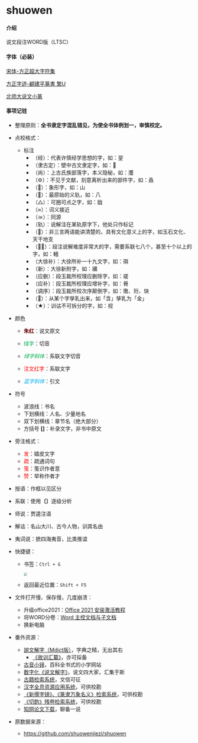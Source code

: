 # shuowen

#### 介绍
说文段注WORD版（LTSC）

#### 字体（必装）

[宋体-方正超大字符集](./Fonts/宋体-方正超大字符集.TTF)

[方正字迹-顧建平篆書 繁U](./Fonts/方正字迹-顧建平篆書%20繁U.TTF)

[北师大说文小篆](./Fonts/北师大说文小篆.ttf)

#### 事项记铨

* 整理原则：**全书隶定字混乱错见，为使全书体例划一，审慎校定。**
* 点校格式：

  * 标注
    * （经）：代表许慎经学思想的字，如：䍿
    * （隶古定）：壁中古文隶定字，如：𤾊
    * （尚）：上古氏族部落字，本义隐秘，如：灋
    * （⚙️）：不见于文献，刻意离析出来的部件字，如：叒
    * （🐘）：象形字，如：山
    * （🔴）：最原始的义轨，如：八
    * （△）：可圈可点之字，如：戩
    * （≈）：词义接近
    * （≅）：同源
    * （轨）：说解注在某轨原字下，他处只作标记
    * （📖）：非三言两语能讲清楚的，具有文化意义上的字，如玉石文化、天干地支
    * （😵‍💫）：段注说解难度非常大的字，需要系联七八个，甚至十个以上的字，如：轖
    * （大徐补）：大徐所补一十九文字，如：璵
    * （新）：大徐新附字，如：禰
    * （应删）：段玉裁所校理应删除字，如：瑳
    * （应补）：段玉裁所校理应增补字，如：䑁
    * （调序）：段玉裁所校次序颠倒字，如：璬、珩、玦
    * （🤰）：从某个字孳乳出来，如「含」孳乳为「金」
    * （★）：训诂不可拆分的字，如：视


* 颜色
    * <span style="color:#660000;font-weight:bold">朱红</span>：说文原文

    * <span style="color:#00B050">绿字</span>：切音

    * <span style="color:#00B050;font-style:italic">绿字斜体</span>：系联文字切音

    * <span style="color:red">注文红字</span>：系联文字

    * <span style="color:#00B0F0;font-style:italic">蓝字斜体</span>：引文

* 符号
    * 波浪线：书名
    * 下划横线：人名、少量地名
    * 双下划横线：章节名（绝大部分）
    * 方括号 **[]**：补录文字，非书中原文

* 旁注格式：
  * <span style="color:red">发</span>：嬉皮文字
  * <span style="color:red">疏</span>：疏通词句
  * <span style="color:red">笺</span>：笺识作者意
  * <span style="color:red">赞</span>：举称作者才

* 按语：作框以见区分

* 系联：使用<strong>〔〕</strong>逐级分析

* 师说：贾逵注语

* 解诂：名山大川、古今人物，训其名由

* 夷词说：摭四海夷音，比类推谊

* 快捷键：

  * 书签：`Ctrl + G`

    <img src="bookmark.png" style="zoom: 50%;" />

  * 返回最近位置：`Shift + F5`

* 文件打开慢、保存慢，几度崩溃：

  * 升级office2021：[Office 2021 安装激活教程](https://www.bilibili.com/read/cv11733923)
  * 将WORD分卷：[Word 主控文档与子文档](https://www.bilibili.com/video/BV1cT4y1g716?share_source=copy_web)
  * 换新电脑

* 番外资源：
  * [說文解字（Mdict版）](https://forum.freemdict.com/t/topic/9351)，字典之精，无出其右
    * [《故训汇纂》](https://forum.freemdict.com/t/topic/11957)，亦可採备
  * [古音小镜](http://www.kaom.net/)，百科全书式的小学网站
  * [数字化《说文解字》](http://szsw.bnu.edu.cn/)，说文四大家，汇集于斯
  * [古籍检索系统](https://www.shidianguji.com/)，文信可征
  * [汉字全息资源应用系统](https://qxk.bnu.edu.cn/)，可供校勘
  * [《新撰字镜》、《篆隶万象名义》检索系统](https://github.com/shikeda/HDIC)，可供校勘
  * [《切韵》残卷检索系统](https://suzukish.sakura.ne.jp/search/qieyun/index.php)，可供校勘
  * [知网论文下载](http://b.r88r.top/)，聊备一说

* 原数据来源：
  * https://github.com/shuowenjiezi/shuowen

